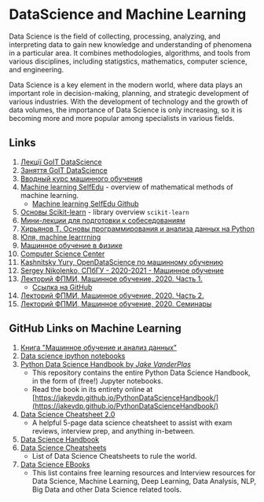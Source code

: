 # DataScience and Machine Learning

Data Science is the field of collecting, processing, analyzing, and interpreting data to gain new knowledge and understanding of phenomena in a particular area. It combines methodologies, algorithms, and tools from various disciplines, including statigstics, mathematics, computer science, and engineering.

Data Science is a key element in the modern world, where data plays an important role in decision-making, planning, and strategic development of various industries. With the development of technology and the growth of data volumes, the importance of Data Science is only increasing, so it is becoming more and more popular among specialists in various fields.

## Links

1. [Лекції GoIT DataScience](https://www.youtube.com/playlist?list=PLSedFp3uvY2WRdUffjDH_Tn3VxYRga37F)
2. [Заняття GoIT DataScience](https://www.youtube.com/playlist?list=PLSedFp3uvY2WGKEwxy5ihF_U2HVaDXXgF)
3. [Вводный курс машинного обучения](https://www.youtube.com/playlist?list=PLX9afROa9MG19JK0JMoy4tIrHvx_z6dHZ)
4. [Machine learning SelfEdu](https://proproprogs.ru/ml) - overview of mathematical methods of machine learning.
   - [Machine learning SelfEdu Github](https://github.com/selfedu-rus/machine_learning)
5. [Основы Scikit-learn](https://youtu.be/sNDW8d8eB1U) - library overview `scikit-learn`
6. [Мини-лекции для подготовки к собеседованиям](https://www.youtube.com/playlist?list=PLOKb3HTyuVMC0-NAlngaHJou7IjECakUI)
7. [Хирьянов Т. Основы программирования и анализа данных на Python](https://www.youtube.com/playlist?list=PL2mBTfXHM2qgCMm8RtXm59w27bPTQx55I)
8. [Юля, machine learrrning](https://www.youtube.com/@machine_learrrning/videos)
9. [Машинное обучение в физике](https://www.youtube.com/playlist?list=PLcsjsqLLSfNDi6JXY5GYYXLC7sUZ_ZH1o)
10. [Computer Science Center](https://compscicenter.ru/teachers/618/)
11. [Kashnitsky Yury, OpenDataScience по машинному обучению](https://www.youtube.com/playlist?list=PLVlY_7IJCMJdgcCtQfzj5j8OVB_Y0GJCl)
12. [Sergey Nikolenko, СПбГУ - 2020-2021 - Машинное обучение](https://www.youtube.com/playlist?list=PLwdBkWbW0oHEUmY07a0G5jabP_fWfGQet)
13. [Лекторий ФПМИ, Машинное обучение, 2020. Часть 1.](https://www.youtube.com/playlist?list=PL4_hYwCyhAvZyW6qS58x4uElZgAkMVUvj)
    - [Ссылка на GitHub](https://github.com/girafe-ai/ml-course)
14. [Лекторий ФПМИ, Машинное обучение, 2020. Часть 2.](https://www.youtube.com/playlist?list=PL4_hYwCyhAvY7k32D65q3xJVo8X8dc3Ye)
15. [Лекторий ФПМИ, Машинное обучение, 2020. Семинары](https://www.youtube.com/playlist?list=PL4_hYwCyhAvZLp0CTIDVQr9FtDR_7DaUr)

## GitHub Links on Machine Learning

1. [Книга "Машинное обучение и анализ данных"](https://github.com/Dyakonov/MLDM_BOOK)
2. [Data science ipython notebooks](https://github.com/donnemartin/data-science-ipython-notebooks)
3. [Python Data Science Handbook by *Jake VanderPlas*](https://github.com/jakevdp/PythonDataScienceHandbook)
   - This repository contains the entire Python Data Science Handbook, in the form of (free!) Jupyter notebooks.
   - Read the book in its entirety online at [https://jakevdp.github.io/PythonDataScienceHandbook/](https://jakevdp.github.io/PythonDataScienceHandbook/)
4. [Data Science Cheatsheet 2.0](https://github.com/aaronwangy/Data-Science-Cheatsheet)
   - A helpful 5-page data science cheatsheet to assist with exam reviews, interview prep, and anything in-between. 
5. [Data Science Handbook](https://github.com/CodexploreRepo/data-science)
6. [Data Science Cheatsheets](https://github.com/FavioVazquez/ds-cheatsheets)
   - List of Data Science Cheatsheets to rule the world.
7. [Data Science EBooks](https://github.com/data-science-projects-and-resources/Data-Science-EBooks#cheat-sheets)
   - This list contains free learning resources and Interview resources for Data Science, Machine Learning, Deep Learning, Data Analysis, NLP, Big Data and other Data Science related tools.
